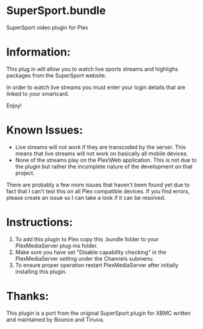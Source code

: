SuperSport.bundle
=================

SuperSport video plugin for Plex

Information:
============

This plug in will allow you to watch live sports streams and highlighs packages from the SuperSport website.

In order to watch live streams you must enter your login details that are linked to your smartcard.

Enjoy!

Known Issues:
=============

- Live streams will not work if they are transcoded by the server. This means that live streams will not work on basically all mobile devices.
- None of the streams play on the Plex\Web application. This is not due to the plugin but rather the incomplete nature of the development on that project.

There are probably a few more issues that haven't been found yet due to fact that I can't test this on all Plex compatible devices. If you find errors, please create an issue so I can take a look if it can be resolved.


Instructions:
=============

1. To add this plugin to Plex copy this .bundle folder to your PlexMediaServer plug-ins folder.
2. Make sure you have set "Disable capability checking" in the PlexMediaServer setting under the Channels submenu.
3. To ensure proper operation restart PlexMediaServer after initially installing this plugin.

Thanks:
=======

This plugin is a port from the original SuperSport plugin for XBMC written and maintained by Bounce and Tinuva.
